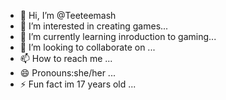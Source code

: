 - 👋 Hi, I’m @Teeteemash
- 👀 I’m interested in creating games...
- 🌱 I’m currently learning inroduction to gaming...
- 💞️ I’m looking to collaborate on ...
- 📫 How to reach me ...
- 😄 Pronouns:she/her ...
- ⚡ Fun fact im 17 years old ...

<!---
Teeteemash/Teeteemash is a ✨ special ✨ repository because its `README.md` (this file) appears on your GitHub profile.
You can click the Preview link to take a look at your changes.
--->
